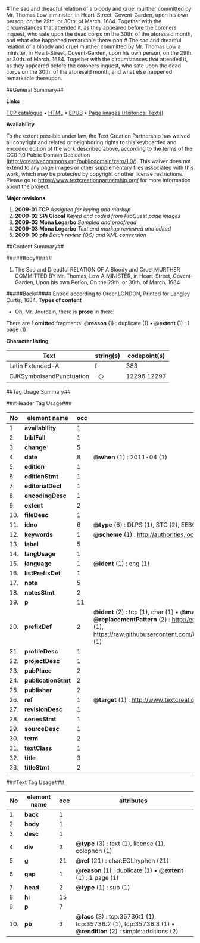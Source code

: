 #The sad and dreadful relation of a bloody and cruel murther committed by Mr. Thomas Low a minister, in Heart-Street, Covent-Garden, upon his own person, on the 29th. or 30th. of March. 1684. Together with the circumstances that attended it, as they appeared before the coroners inquest, who sate upon the dead corps on the 30th. of the aforesaid month, and what else happened remarkable thereupon.#
The sad and dreadful relation of a bloody and cruel murther committed by Mr. Thomas Low a minister, in Heart-Street, Covent-Garden, upon his own person, on the 29th. or 30th. of March. 1684. Together with the circumstances that attended it, as they appeared before the coroners inquest, who sate upon the dead corps on the 30th. of the aforesaid month, and what else happened remarkable thereupon.

##General Summary##

**Links**

[TCP catalogue](http://www.ota.ox.ac.uk/tcp/)  • 
[HTML](http://tei.it.ox.ac.uk/tcp/Texts-HTML/free/A59/A59038.html)  • 
[EPUB](http://tei.it.ox.ac.uk/tcp/Texts-EPUB/free/A59/A59038.epub) • 
[Page images (Historical Texts)](https://historicaltexts.jisc.ac.uk/eebo-99831273e)

**Availability**

To the extent possible under law, the Text Creation Partnership has waived all copyright and related or neighboring rights to this keyboarded and encoded edition of the work described above, according to the terms of the CC0 1.0 Public Domain Dedication (http://creativecommons.org/publicdomain/zero/1.0/). This waiver does not extend to any page images or other supplementary files associated with this work, which may be protected by copyright or other license restrictions. Please go to https://www.textcreationpartnership.org/ for more information about the project.

**Major revisions**

1. __2009-01__ __TCP__ *Assigned for keying and markup*
1. __2009-02__ __SPi Global__ *Keyed and coded from ProQuest page images*
1. __2009-03__ __Mona Logarbo__ *Sampled and proofread*
1. __2009-03__ __Mona Logarbo__ *Text and markup reviewed and edited*
1. __2009-09__ __pfs__ *Batch review (QC) and XML conversion*

##Content Summary##

#####Body#####

1. The Sad and Dreadful RELATION OF A Bloody and Cruel MURTHER COMMITTED BY Mr. Thomas, Low A MINISTER, in Heart-Street, Covent-Garden, Upon his own Perſon, On the 29th. or 30th. of March. 1684.

#####Back#####
Entred according to Order.LONDON, Printed for Langley Curtis, 1684.
**Types of content**

  * Oh, Mr. Jourdain, there is **prose** in there!

There are 1 **omitted** fragments! 
 @__reason__ (1) : duplicate (1)  •  @__extent__ (1) : 1 page (1)

**Character listing**


|Text|string(s)|codepoint(s)|
|---|---|---|
|Latin Extended-A|ſ|383|
|CJKSymbolsandPunctuation|〈〉|12296 12297|

##Tag Usage Summary##

###Header Tag Usage###

|No|element name|occ|attributes|
|---|---|---|---|
|1.|__availability__|1||
|2.|__biblFull__|1||
|3.|__change__|5||
|4.|__date__|8| @__when__ (1) : 2011-04 (1)|
|5.|__edition__|1||
|6.|__editionStmt__|1||
|7.|__editorialDecl__|1||
|8.|__encodingDesc__|1||
|9.|__extent__|2||
|10.|__fileDesc__|1||
|11.|__idno__|6| @__type__ (6) : DLPS (1), STC (2), EEBO-CITATION (1), PROQUEST (1), VID (1)|
|12.|__keywords__|1| @__scheme__ (1) : http://authorities.loc.gov/ (1)|
|13.|__label__|5||
|14.|__langUsage__|1||
|15.|__language__|1| @__ident__ (1) : eng (1)|
|16.|__listPrefixDef__|1||
|17.|__note__|5||
|18.|__notesStmt__|2||
|19.|__p__|11||
|20.|__prefixDef__|2| @__ident__ (2) : tcp (1), char (1)  •  @__matchPattern__ (2) : ([0-9\-]+):([0-9IVX]+) (1), (.+) (1)  •  @__replacementPattern__ (2) : http://eebo.chadwyck.com/downloadtiff?vid=$1&page=$2 (1), https://raw.githubusercontent.com/textcreationpartnership/Texts/master/tcpchars.xml#$1 (1)|
|21.|__profileDesc__|1||
|22.|__projectDesc__|1||
|23.|__pubPlace__|2||
|24.|__publicationStmt__|2||
|25.|__publisher__|2||
|26.|__ref__|1| @__target__ (1) : http://www.textcreationpartnership.org/docs/. (1)|
|27.|__revisionDesc__|1||
|28.|__seriesStmt__|1||
|29.|__sourceDesc__|1||
|30.|__term__|2||
|31.|__textClass__|1||
|32.|__title__|3||
|33.|__titleStmt__|2||


###Text Tag Usage###

|No|element name|occ|attributes|
|---|---|---|---|
|1.|__back__|1||
|2.|__body__|1||
|3.|__desc__|1||
|4.|__div__|3| @__type__ (3) : text (1), license (1), colophon (1)|
|5.|__g__|21| @__ref__ (21) : char:EOLhyphen (21)|
|6.|__gap__|1| @__reason__ (1) : duplicate (1)  •  @__extent__ (1) : 1 page (1)|
|7.|__head__|2| @__type__ (1) : sub (1)|
|8.|__hi__|15||
|9.|__p__|7||
|10.|__pb__|3| @__facs__ (3) : tcp:35736:1 (1), tcp:35736:2 (1), tcp:35736:3 (1)  •  @__rendition__ (2) : simple:additions (2)|
